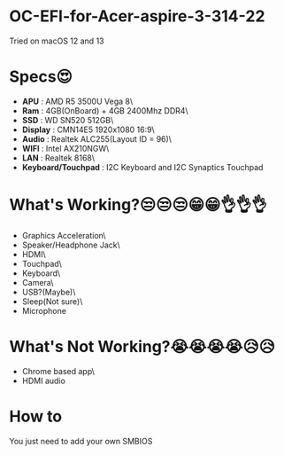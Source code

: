 # OC-EFI-for-Acer-aspire-3-314-22
Tried on macOS 12 and 13
# Specs😍
- **APU** : AMD R5 3500U Vega 8\
- **Ram** : 4GB(OnBoard) + 4GB 2400Mhz DDR4\
- **SSD** : WD SN520 512GB\
- **Display** : CMN14E5 1920x1080 16:9\
- **Audio** : Realtek ALC255(Layout ID = 96)\
- **WIFI** : Intel AX210NGW\
- **LAN** : Realtek 8168\
- **Keyboard/Touchpad** : I2C Keyboard and I2C Synaptics Touchpad

# What's Working?😒😒😒😁😁👌👌👌
- Graphics Acceleration\
- Speaker/Headphone Jack\
- HDMI\
- Touchpad\
- Keyboard\
- Camera\
- USB?(Maybe)\
- Sleep(Not sure)\
- Microphone

# What's Not Working?😭😭😭😭😥😥
- Chrome based app\
- HDMI audio

# How to
You just need to add your own SMBIOS 



